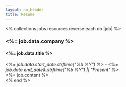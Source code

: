```yaml
---
layout: no_header
title: Resume
---
```


<% collections.jobs.resources.reverse.each do |job| %>
  <article class="job">
    <h3> <%= job.data.company %> </h3>
    <h4>
      <%= job.data.title %>
    </h4>
    <div>
      <em>
        <%= job.data.start_date.strftime("%b %Y") %> - <%= job.data.end_date&.strftime("%b %Y")  || "Present" %>
      </em>
    </div>
    <div>
      <%= job.content %>
    </div>
  </article>
<% end %>
